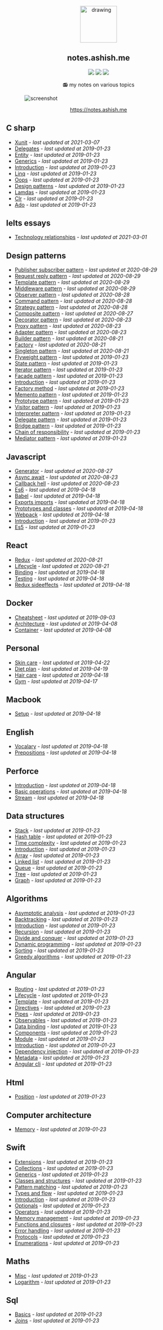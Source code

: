 <p align="center">
  <img src="https://raw.githubusercontent.com/ashishdotme/assets/master/logo.png" alt="drawing" width="100"/>
</p>

<h2 align="center">notes.ashish.me</h2>

<p align="center">
    <a href="https://img.shields.io/website?style=for-the-badge&url=https%3A%2F%2Fnotes.ashish.me"><img src="https://img.shields.io/website?style=for-the-badge&url=https%3A%2F%2Fnotes.ashish.me"></a>
<a href="https://img.shields.io/github/last-commit/ashishdotme/notes?style=for-the-badge"><img src="https://img.shields.io/github/last-commit/ashishdotme/notes?style=for-the-badge"></a>
<a href="https://img.shields.io/github/workflow/status/ashishdotme/notes/Build%20notes.ashish.me/master?style=for-the-badge"><img src="https://img.shields.io/github/workflow/status/ashishdotme/notes/Build%20notes.ashish.me/master?style=for-the-badge"></a>
</p>

<p align="center">📻 my notes on various topics</p>
<div style='margin:0 auto;width:80%;'>
  <img src="./.github/assets/notes-screen.png" alt="screenshot"/>
</div>
<p align="center"><a href="https://notes.ashish.me">https://notes.ashish.me</a></p>

<!-- index starts -->

## C sharp

- [Xunit](https://github.com/ashishdotme/notes/blob/master/c-sharp/xunit.md) - _last updated at 2021-03-07_
- [Delegates](https://github.com/ashishdotme/notes/blob/master/c-sharp/delegates.md) - _last updated at 2019-01-23_
- [Entity](https://github.com/ashishdotme/notes/blob/master/c-sharp/entity.md) - _last updated at 2019-01-23_
- [Generics](https://github.com/ashishdotme/notes/blob/master/c-sharp/generics.md) - _last updated at 2019-01-23_
- [Introduction](https://github.com/ashishdotme/notes/blob/master/c-sharp/introduction.md) - _last updated at 2019-01-23_
- [Linq](https://github.com/ashishdotme/notes/blob/master/c-sharp/linq.md) - _last updated at 2019-01-23_
- [Oops](https://github.com/ashishdotme/notes/blob/master/c-sharp/oops.md) - _last updated at 2019-01-23_
- [Design patterns](https://github.com/ashishdotme/notes/blob/master/c-sharp/design-patterns.md) - _last updated at 2019-01-23_
- [Lamdas](https://github.com/ashishdotme/notes/blob/master/c-sharp/lamdas.md) - _last updated at 2019-01-23_
- [Clr](https://github.com/ashishdotme/notes/blob/master/c-sharp/CLR.md) - _last updated at 2019-01-23_
- [Ado](https://github.com/ashishdotme/notes/blob/master/c-sharp/ado.md) - _last updated at 2019-01-23_

## Ielts essays

- [Technology relationships](https://github.com/ashishdotme/notes/blob/master/ielts-essays/technology-relationships.md) - _last updated at 2021-03-01_

## Design patterns

- [Publisher subscriber pattern](https://github.com/ashishdotme/notes/blob/master/design-patterns/publisher-subscriber-pattern.md) - _last updated at 2020-08-29_
- [Request reply pattern](https://github.com/ashishdotme/notes/blob/master/design-patterns/request-reply-pattern.md) - _last updated at 2020-08-29_
- [Template pattern](https://github.com/ashishdotme/notes/blob/master/design-patterns/template-pattern.md) - _last updated at 2020-08-29_
- [Middleware pattern](https://github.com/ashishdotme/notes/blob/master/design-patterns/middleware-pattern.md) - _last updated at 2020-08-29_
- [Observer pattern](https://github.com/ashishdotme/notes/blob/master/design-patterns/observer-pattern.md) - _last updated at 2020-08-28_
- [Command pattern](https://github.com/ashishdotme/notes/blob/master/design-patterns/command-pattern.md) - _last updated at 2020-08-28_
- [Strategy pattern](https://github.com/ashishdotme/notes/blob/master/design-patterns/strategy-pattern.md) - _last updated at 2020-08-28_
- [Composite pattern](https://github.com/ashishdotme/notes/blob/master/design-patterns/composite-pattern.md) - _last updated at 2020-08-27_
- [Decorator pattern](https://github.com/ashishdotme/notes/blob/master/design-patterns/decorator-pattern.md) - _last updated at 2020-08-23_
- [Proxy pattern](https://github.com/ashishdotme/notes/blob/master/design-patterns/proxy-pattern.md) - _last updated at 2020-08-23_
- [Adapter pattern](https://github.com/ashishdotme/notes/blob/master/design-patterns/adapter-pattern.md) - _last updated at 2020-08-23_
- [Builder pattern](https://github.com/ashishdotme/notes/blob/master/design-patterns/builder-pattern.md) - _last updated at 2020-08-21_
- [Factory](https://github.com/ashishdotme/notes/blob/master/design-patterns/factory.md) - _last updated at 2020-08-21_
- [Singleton pattern](https://github.com/ashishdotme/notes/blob/master/design-patterns/singleton-pattern.md) - _last updated at 2020-08-21_
- [Flyweight pattern](https://github.com/ashishdotme/notes/blob/master/design-patterns/flyweight-pattern.md) - _last updated at 2019-01-23_
- [State pattern](https://github.com/ashishdotme/notes/blob/master/design-patterns/state-pattern.md) - _last updated at 2019-01-23_
- [Iterator pattern](https://github.com/ashishdotme/notes/blob/master/design-patterns/iterator-pattern.md) - _last updated at 2019-01-23_
- [Facade pattern](https://github.com/ashishdotme/notes/blob/master/design-patterns/facade-pattern.md) - _last updated at 2019-01-23_
- [Introduction](https://github.com/ashishdotme/notes/blob/master/design-patterns/introduction.md) - _last updated at 2019-01-23_
- [Factory method](https://github.com/ashishdotme/notes/blob/master/design-patterns/factory-method.md) - _last updated at 2019-01-23_
- [Memento pattern](https://github.com/ashishdotme/notes/blob/master/design-patterns/memento-pattern.md) - _last updated at 2019-01-23_
- [Prototype pattern](https://github.com/ashishdotme/notes/blob/master/design-patterns/prototype-pattern.md) - _last updated at 2019-01-23_
- [Visitor pattern](https://github.com/ashishdotme/notes/blob/master/design-patterns/visitor-pattern.md) - _last updated at 2019-01-23_
- [Interpreter pattern](https://github.com/ashishdotme/notes/blob/master/design-patterns/interpreter-pattern.md) - _last updated at 2019-01-23_
- [Delegate pattern](https://github.com/ashishdotme/notes/blob/master/design-patterns/delegate-pattern.md) - _last updated at 2019-01-23_
- [Bridge pattern](https://github.com/ashishdotme/notes/blob/master/design-patterns/bridge-pattern.md) - _last updated at 2019-01-23_
- [Chain of responsibility](https://github.com/ashishdotme/notes/blob/master/design-patterns/chain-of-responsibility.md) - _last updated at 2019-01-23_
- [Mediator pattern](https://github.com/ashishdotme/notes/blob/master/design-patterns/mediator-pattern.md) - _last updated at 2019-01-23_

## Javascript

- [Generator](https://github.com/ashishdotme/notes/blob/master/javascript/generator.md) - _last updated at 2020-08-27_
- [Async await](https://github.com/ashishdotme/notes/blob/master/javascript/async-await.md) - _last updated at 2020-08-23_
- [Callback hell](https://github.com/ashishdotme/notes/blob/master/javascript/callback-hell.md) - _last updated at 2020-08-23_
- [Es6](https://github.com/ashishdotme/notes/blob/master/javascript/es6.md) - _last updated at 2019-04-18_
- [Babel](https://github.com/ashishdotme/notes/blob/master/javascript/babel.md) - _last updated at 2019-04-18_
- [Exports imports](https://github.com/ashishdotme/notes/blob/master/javascript/exports-imports.md) - _last updated at 2019-04-18_
- [Prototypes and classes](https://github.com/ashishdotme/notes/blob/master/javascript/prototypes-and-classes.md) - _last updated at 2019-04-18_
- [Webpack](https://github.com/ashishdotme/notes/blob/master/javascript/webpack.md) - _last updated at 2019-04-18_
- [Introduction](https://github.com/ashishdotme/notes/blob/master/javascript/introduction.md) - _last updated at 2019-01-23_
- [Es5](https://github.com/ashishdotme/notes/blob/master/javascript/es5.md) - _last updated at 2019-01-23_

## React

- [Redux](https://github.com/ashishdotme/notes/blob/master/react/redux.md) - _last updated at 2020-08-21_
- [Lifecycle](https://github.com/ashishdotme/notes/blob/master/react/lifecycle.md) - _last updated at 2020-08-21_
- [Binding](https://github.com/ashishdotme/notes/blob/master/react/binding.md) - _last updated at 2019-04-18_
- [Testing](https://github.com/ashishdotme/notes/blob/master/react/testing.md) - _last updated at 2019-04-18_
- [Redux sideeffects](https://github.com/ashishdotme/notes/blob/master/react/redux-sideeffects.md) - _last updated at 2019-04-18_

## Docker

- [Cheatsheet](https://github.com/ashishdotme/notes/blob/master/docker/cheatsheet.md) - _last updated at 2019-09-03_
- [Architecture](https://github.com/ashishdotme/notes/blob/master/docker/architecture.md) - _last updated at 2019-04-08_
- [Container](https://github.com/ashishdotme/notes/blob/master/docker/container.md) - _last updated at 2019-04-08_

## Personal

- [Skin care](https://github.com/ashishdotme/notes/blob/master/personal/skin-care.md) - _last updated at 2019-04-22_
- [Diet plan](https://github.com/ashishdotme/notes/blob/master/personal/diet-plan.md) - _last updated at 2019-04-19_
- [Hair care](https://github.com/ashishdotme/notes/blob/master/personal/hair-care.md) - _last updated at 2019-04-18_
- [Gym](https://github.com/ashishdotme/notes/blob/master/personal/gym.md) - _last updated at 2019-04-17_

## Macbook

- [Setup](https://github.com/ashishdotme/notes/blob/master/macbook/setup.md) - _last updated at 2019-04-18_

## English

- [Vocalary](https://github.com/ashishdotme/notes/blob/master/english/vocalary.md) - _last updated at 2019-04-18_
- [Prepositions](https://github.com/ashishdotme/notes/blob/master/english/prepositions.md) - _last updated at 2019-04-18_

## Perforce

- [Introduction](https://github.com/ashishdotme/notes/blob/master/perforce/introduction.md) - _last updated at 2019-04-18_
- [Basic operations](https://github.com/ashishdotme/notes/blob/master/perforce/basic-operations.md) - _last updated at 2019-04-18_
- [Stream](https://github.com/ashishdotme/notes/blob/master/perforce/stream.md) - _last updated at 2019-04-18_

## Data structures

- [Stack](https://github.com/ashishdotme/notes/blob/master/data-structures/stack.md) - _last updated at 2019-01-23_
- [Hash table](https://github.com/ashishdotme/notes/blob/master/data-structures/hash-table.md) - _last updated at 2019-01-23_
- [Time complexity](https://github.com/ashishdotme/notes/blob/master/data-structures/time-complexity.md) - _last updated at 2019-01-23_
- [Introduction](https://github.com/ashishdotme/notes/blob/master/data-structures/introduction.md) - _last updated at 2019-01-23_
- [Array](https://github.com/ashishdotme/notes/blob/master/data-structures/array.md) - _last updated at 2019-01-23_
- [Linked list](https://github.com/ashishdotme/notes/blob/master/data-structures/linked-list.md) - _last updated at 2019-01-23_
- [Queue](https://github.com/ashishdotme/notes/blob/master/data-structures/queue.md) - _last updated at 2019-01-23_
- [Tree](https://github.com/ashishdotme/notes/blob/master/data-structures/tree.md) - _last updated at 2019-01-23_
- [Graph](https://github.com/ashishdotme/notes/blob/master/data-structures/graph.md) - _last updated at 2019-01-23_

## Algorithms

- [Asymptotic analysis](https://github.com/ashishdotme/notes/blob/master/algorithms/asymptotic-analysis.md) - _last updated at 2019-01-23_
- [Backtracking](https://github.com/ashishdotme/notes/blob/master/algorithms/backtracking.md) - _last updated at 2019-01-23_
- [Introduction](https://github.com/ashishdotme/notes/blob/master/algorithms/introduction.md) - _last updated at 2019-01-23_
- [Recursion](https://github.com/ashishdotme/notes/blob/master/algorithms/recursion.md) - _last updated at 2019-01-23_
- [Divide and conquer](https://github.com/ashishdotme/notes/blob/master/algorithms/divide-and-conquer.md) - _last updated at 2019-01-23_
- [Dynamic programming](https://github.com/ashishdotme/notes/blob/master/algorithms/dynamic-programming.md) - _last updated at 2019-01-23_
- [Sorting](https://github.com/ashishdotme/notes/blob/master/algorithms/sorting.md) - _last updated at 2019-01-23_
- [Greedy algorithms](https://github.com/ashishdotme/notes/blob/master/algorithms/greedy-algorithms.md) - _last updated at 2019-01-23_

## Angular

- [Routing](https://github.com/ashishdotme/notes/blob/master/angular/routing.md) - _last updated at 2019-01-23_
- [Lifecycle](https://github.com/ashishdotme/notes/blob/master/angular/lifecycle.md) - _last updated at 2019-01-23_
- [Template](https://github.com/ashishdotme/notes/blob/master/angular/template.md) - _last updated at 2019-01-23_
- [Directives](https://github.com/ashishdotme/notes/blob/master/angular/directives.md) - _last updated at 2019-01-23_
- [Pipes](https://github.com/ashishdotme/notes/blob/master/angular/pipes.md) - _last updated at 2019-01-23_
- [Observables](https://github.com/ashishdotme/notes/blob/master/angular/observables.md) - _last updated at 2019-01-23_
- [Data binding](https://github.com/ashishdotme/notes/blob/master/angular/data-binding.md) - _last updated at 2019-01-23_
- [Components](https://github.com/ashishdotme/notes/blob/master/angular/components.md) - _last updated at 2019-01-23_
- [Module](https://github.com/ashishdotme/notes/blob/master/angular/module.md) - _last updated at 2019-01-23_
- [Introduction](https://github.com/ashishdotme/notes/blob/master/angular/introduction.md) - _last updated at 2019-01-23_
- [Dependency injection](https://github.com/ashishdotme/notes/blob/master/angular/dependency-injection.md) - _last updated at 2019-01-23_
- [Metadata](https://github.com/ashishdotme/notes/blob/master/angular/metadata.md) - _last updated at 2019-01-23_
- [Angular cli](https://github.com/ashishdotme/notes/blob/master/angular/angular-cli.md) - _last updated at 2019-01-23_

## Html

- [Position](https://github.com/ashishdotme/notes/blob/master/html/position.md) - _last updated at 2019-01-23_

## Computer architecture

- [Memory](https://github.com/ashishdotme/notes/blob/master/computer-architecture/memory.md) - _last updated at 2019-01-23_

## Swift

- [Extensions](https://github.com/ashishdotme/notes/blob/master/swift/extensions.md) - _last updated at 2019-01-23_
- [Collections](https://github.com/ashishdotme/notes/blob/master/swift/collections.md) - _last updated at 2019-01-23_
- [Generics](https://github.com/ashishdotme/notes/blob/master/swift/generics.md) - _last updated at 2019-01-23_
- [Classes and structures](https://github.com/ashishdotme/notes/blob/master/swift/classes-and-structures.md) - _last updated at 2019-01-23_
- [Pattern matching](https://github.com/ashishdotme/notes/blob/master/swift/pattern-matching.md) - _last updated at 2019-01-23_
- [Types and flow](https://github.com/ashishdotme/notes/blob/master/swift/types-and-flow.md) - _last updated at 2019-01-23_
- [Introduction](https://github.com/ashishdotme/notes/blob/master/swift/introduction.md) - _last updated at 2019-01-23_
- [Optionals](https://github.com/ashishdotme/notes/blob/master/swift/optionals.md) - _last updated at 2019-01-23_
- [Operators](https://github.com/ashishdotme/notes/blob/master/swift/operators.md) - _last updated at 2019-01-23_
- [Memory management](https://github.com/ashishdotme/notes/blob/master/swift/memory-management.md) - _last updated at 2019-01-23_
- [Functions and closures](https://github.com/ashishdotme/notes/blob/master/swift/functions-and-closures.md) - _last updated at 2019-01-23_
- [Error handling](https://github.com/ashishdotme/notes/blob/master/swift/error-handling.md) - _last updated at 2019-01-23_
- [Protocols](https://github.com/ashishdotme/notes/blob/master/swift/protocols.md) - _last updated at 2019-01-23_
- [Enumerations](https://github.com/ashishdotme/notes/blob/master/swift/enumerations.md) - _last updated at 2019-01-23_

## Maths

- [Misc](https://github.com/ashishdotme/notes/blob/master/maths/misc.md) - _last updated at 2019-01-23_
- [Logarithm](https://github.com/ashishdotme/notes/blob/master/maths/logarithm.md) - _last updated at 2019-01-23_

## Sql

- [Basics](https://github.com/ashishdotme/notes/blob/master/sql/basics.md) - _last updated at 2019-01-23_
- [Joins](https://github.com/ashishdotme/notes/blob/master/sql/joins.md) - _last updated at 2019-01-23_
<!-- index ends -->
